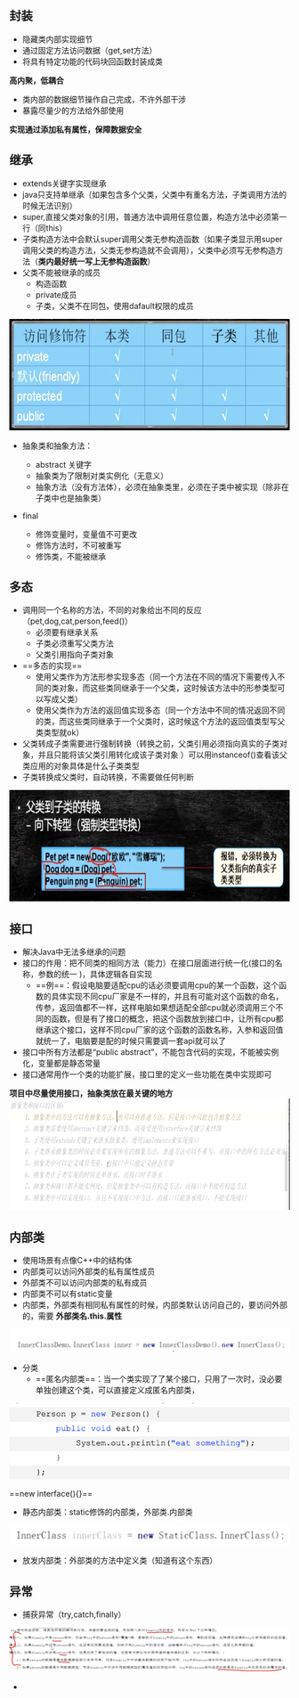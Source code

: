 ## 封装
- 隐藏类内部实现细节
- 通过固定方法访问数据（get,set方法）
- 将具有特定功能的代码块回函数封装成类

**高内聚，低耦合**
- 类内部的数据细节操作自己完成，不许外部干涉
- 暴露尽量少的方法给外部使用

**实现通过添加私有属性，保障数据安全**

## 继承
- extends关键字实现继承
- java只支持单继承（如果包含多个父类，父类中有重名方法，子类调用方法的时候无法识别）
- super,直接父类对象的引用，普通方法中调用任意位置，构造方法中必须第一行（同this）
- 子类构造方法中会默认super调用父类无参构造函数（如果子类显示用super调用父类的构造方法，父类无参构造就不会调用），父类中必须写无参构造方法（**类内最好统一写上无参构造函数**）
- 父类不能被继承的成员
  - 构造函数
  - private成员
  - 子类，父类不在同包，使用dafault权限的成员  

<img src="https://raw.githubusercontent.com/zhouyubiu/gitnotes_images/master/gitnote/2020/03/16/1584302437448-1584302437452.png" with=400 height =200/>

- 抽象类和抽象方法：
  - abstract 关键字
  - 抽象类为了限制对类实例化（无意义）
  - 抽象方法（没有方法体），必须在抽象类里，必须在子类中被实现（除非在子类中也是抽象类）
  
- final
  - 修饰变量时，变量值不可更改
  - 修饰方法时，不可被重写
  - 修饰类，不能被继承
  

## 多态
- 调用同一个名称的方法，不同的对象给出不同的反应（pet,dog,cat,person,feed()）
  - 必须要有继承关系 
  - 子类必须重写父类方法
  - 父类引用指向子类对象 
- ==多态的实现==
  - 使用父类作为方法形参实现多态（同一个方法在不同的情况下需要传入不同的类对象，而这些类同继承于一个父类，这时候该方法中的形参类型可以写成父类）
  - 使用父类作为方法的返回值实现多态（同一个方法中不同的情况返回不同的类，而这些类同继承于一个父类时，这时候这个方法的返回值类型写父类类型就ok）
- 父类转成子类需要进行强制转换（转换之前，父类引用必须指向真实的子类对象，并且只能将该父类引用转化成该子类对象 ）可以用instanceof()查看该父类应用的对象具体是什么子类类型
- 子类转换成父类时，自动转换，不需要做任何判断 
  
<img src="https://raw.githubusercontent.com/zhouyubiu/gitnotes_images/master/gitnote/2020/03/17/1584376892000-1584376892029.png" with =400 height=200/>

## 接口
- 解决Java中无法多继承的问题
- 接口的作用：把不同类的相同方法（能力）在接口层面进行统一化(接口的名称，参数的统一 )，具体逻辑各自实现
  - ==例==：假设电脑要适配cpu的话必须要调用cpu的某一个函数，这个函数的具体实现不同cpu厂家是不一样的，并且有可能对这个函数的命名，传参，返回值都不一样，这样电脑如果想适配全部cpu就必须调用三个不同的函数，但是有了接口的概念，把这个函数放到接口中，让所有cpu都继承这个接口，这样不同cpu厂家的这个函数的函数名称，入参和返回值就统一了，电脑要是配的时候只需要调一套api就可以了
- 接口中所有方法都是“public abstract”，不能包含代码的实现，不能被实例化，变量都是静态常量
- 接口通常用作一个类的功能扩展，接口里的定义一些功能在类中实现即可

**项目中尽量使用接口，抽象类放在最关键的地方**
<img src="https://raw.githubusercontent.com/zhouyubiu/gitnotes_images/master/gitnote/2020/03/19/1584625316218-1584625316262.png" with=400 height=200/>

## 内部类
- 使用场景有点像C++中的结构体
- 内部类可以访问外部类的私有属性成员
- 外部类不可以访问内部类的私有成员
- 内部类不可以有static变量
- 内部类，外部类有相同私有属性的时候，内部类默认访问自己的，要访问外部的，需要 **外部类名.this.属性**

<img src="https://raw.githubusercontent.com/zhouyubiu/gitnotes_images/master/gitnote/2020/03/22/1584870037493-1584870037517.png" with= 400 />

- 分类
  - ==匿名内部类==：当一个类实现了了某个接口，只用了一次时，没必要单独创建这个类，可以直接定义成匿名内部类，

<img src="https://raw.githubusercontent.com/zhouyubiu/gitnotes_images/master/gitnote/2020/03/22/1584871159160-1584871159162.png" with =400 /> 


==new interface(){}==
  - 静态内部类：static修饰的内部类，外部类.内部类

<img src="https://raw.githubusercontent.com/zhouyubiu/gitnotes_images/master/gitnote/2020/03/22/1584870150718-1584870150720.png" with=400 />

- 放发内部类：外部类的方法中定义类（知道有这个东西）


## 异常
- 捕获异常（try,catch,finally）

![title](https://raw.githubusercontent.com/zhouyubiu/gitnotes_images/master/gitnote/2020/03/29/1585489226814-1585489226844.png)


-    








